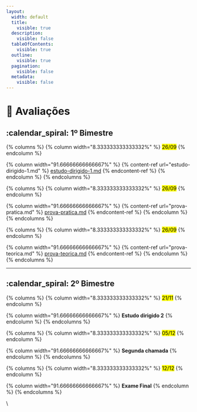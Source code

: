 ```yaml
---
layout:
  width: default
  title:
    visible: true
  description:
    visible: false
  tableOfContents:
    visible: true
  outline:
    visible: true
  pagination:
    visible: false
  metadata:
    visible: false
---
```


# 📝 Avaliações

## :calendar\_spiral: 1º Bimestre

{% columns %}
{% column width="8.333333333333332%" %}
<mark style="color:$success;">26/09</mark>
{% endcolumn %}

{% column width="91.66666666666667%" %}
{% content-ref url="estudo-dirigido-1.md" %}
[estudo-dirigido-1.md](estudo-dirigido-1.md)
{% endcontent-ref %}
{% endcolumn %}
{% endcolumns %}

{% columns %}
{% column width="8.333333333333332%" %}
<mark style="color:$success;">26/09</mark>
{% endcolumn %}

{% column width="91.66666666666667%" %}
{% content-ref url="prova-pratica.md" %}
[prova-pratica.md](prova-pratica.md)
{% endcontent-ref %}
{% endcolumn %}
{% endcolumns %}

{% columns %}
{% column width="8.333333333333332%" %}
<mark style="color:$success;">26/09</mark>
{% endcolumn %}

{% column width="91.66666666666667%" %}
{% content-ref url="prova-teorica.md" %}
[prova-teorica.md](prova-teorica.md)
{% endcontent-ref %}
{% endcolumn %}
{% endcolumns %}

***

## :calendar\_spiral: 2º Bimestre

{% columns %}
{% column width="8.333333333333332%" %}
<mark style="color:$success;">21/11</mark>&#x20;
{% endcolumn %}

{% column width="91.66666666666667%" %}
**Estudo dirigido 2**
{% endcolumn %}
{% endcolumns %}

{% columns %}
{% column width="8.333333333333332%" %}
<mark style="color:$success;">05/12</mark>&#x20;
{% endcolumn %}

{% column width="91.66666666666667%" %}
**Segunda chamada**
{% endcolumn %}
{% endcolumns %}

{% columns %}
{% column width="8.333333333333332%" %}
<mark style="color:$success;">12/12</mark>&#x20;
{% endcolumn %}

{% column width="91.66666666666667%" %}
**Exame Final**
{% endcolumn %}
{% endcolumns %}



\




